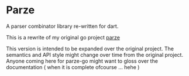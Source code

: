 # Parze

A parser combinator library re-written for dart.

This is a rewrite of my original go project [parze](https://github.com/SagarBhattacharya/parze)

This version is intended to be expanded over the original project. The semantics and API style might change over time from the original project. Anyone coming here for parze-go might want to gloss over the documentation ( when it is complete ofcourse ... hehe )

